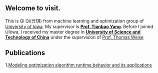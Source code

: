 ## Welcome to visit.
This is Qi Qi(亓琪) from machine learning and optimization group of [University of Iowa](https://uiowa.edu/). My supervisor is **[Prof. Tianbao Yang](https://homepage.cs.uiowa.edu/~tyng/)**. Before I joined UIowa, I received my master degree in **[University of Science and Technology of China](https://en.ustc.edu.cn/)** under the supervision of [Prof. Thomas Weise](http://iao.hfuu.edu.cn/team/director)

## Publications
1.[Modeling optimization algorithm runtime behavior and its applications](http://iao.hfuu.edu.cn/images/publications/QWB2017MOARBAIA.pdf)
